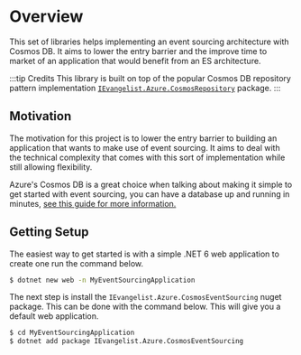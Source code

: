 # Overview

This set of libraries helps implementing an event sourcing architecture with Cosmos DB. It aims to lower the entry barrier and the improve time to market of an application that would benefit from an ES architecture.

:::tip Credits
This library is built on top of the popular Cosmos DB repository pattern implementation [`IEvangelist.Azure.CosmosRepository`](https://ievangelist.github.io/azure-cosmos-dotnet-repository/) package.
:::

## Motivation

The motivation for this project is to lower the entry barrier to building an application that wants to make use of event sourcing. It aims to deal with the technical complexity that comes with this sort of implementation while still allowing flexibility.

Azure's Cosmos DB is a great choice when talking about making it simple to get started with event sourcing, you can have a database up and running in minutes, [see this guide for more information.](https://docs.microsoft.com/en-us/azure/cosmos-db/sql/create-cosmosdb-resources-portal)

## Getting Setup

The easiest way to get started is with a simple .NET 6 web application to create one run the command below.

```bash
$ dotnet new web -n MyEventSourcingApplication
```

The next step is install the `IEvangelist.Azure.CosmosEventSourcing` nuget package. This can be done with the command below. This will give you a default web application.

```bash
$ cd MyEventSourcingApplication
$ dotnet add package IEvangelist.Azure.CosmosEventSourcing
```





